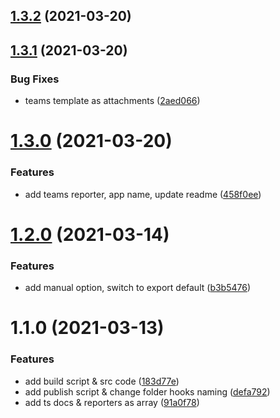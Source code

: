 ## [1.3.2](https://github.com/josteph/browlog/compare/1.3.1...1.3.2) (2021-03-20)

## [1.3.1](https://github.com/josteph/browlog/compare/1.3.0...1.3.1) (2021-03-20)


### Bug Fixes

* teams template as attachments ([2aed066](https://github.com/josteph/browlog/commit/2aed06671692077e646a767f2255edf1caace2c6))

# [1.3.0](https://github.com/josteph/browlog/compare/1.2.0...1.3.0) (2021-03-20)


### Features

* add teams reporter, app name, update readme ([458f0ee](https://github.com/josteph/browlog/commit/458f0ee830ea6fb1fa8883f5cace4a7891c59b03))

# [1.2.0](https://github.com/josteph/browlog/compare/1.1.0...1.2.0) (2021-03-14)


### Features

* add manual option, switch to export default ([b3b5476](https://github.com/josteph/browlog/commit/b3b5476a19579c48fc4bcafa108bd320722cc788))

# 1.1.0 (2021-03-13)


### Features

* add build script & src code ([183d77e](https://github.com/josteph/browlog/commit/183d77e575fcb9c852f3d510036091e676ff40dc))
* add publish script & change folder hooks naming ([defa792](https://github.com/josteph/browlog/commit/defa792a233a6f50009d38ed064e023c590a1383))
* add ts docs & reporters as array ([91a0f78](https://github.com/josteph/browlog/commit/91a0f78e6cc89856dc341c5258037fb0d6d33bb3))

